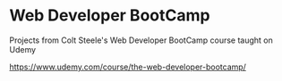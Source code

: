 # Web Developer BootCamp
Projects from Colt Steele's Web Developer BootCamp course taught on Udemy

https://www.udemy.com/course/the-web-developer-bootcamp/

